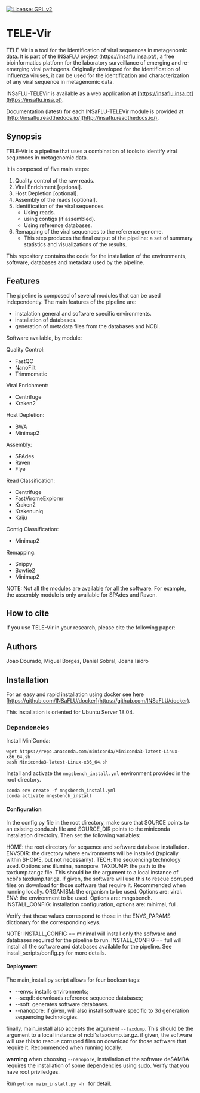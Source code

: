 [![License: GPL v2](https://img.shields.io/badge/License-GPL%20v2-blue.svg)](https://www.gnu.org/licenses/old-licenses/gpl-2.0.en.html)

# TELE-Vir

TELE-Vir is a tool for the identification of viral sequences in metagenomic data. It is part of the INSaFLU project (https://insaflu.insa.pt/), a free bioinformatics platform for the laboratory surveillance of emerging and re-emerging viral pathogens. Originally developed for the identification of influenza viruses, it can be used for the identification and characterization of any viral sequence in metagenomic data.

INSaFLU-TELEVir is available as a web application at [https://insaflu.insa.pt](https://insaflu.insa.pt).

Documentation (latest) for each INSaFLU-TELEVir module is provided at [http://insaflu.readthedocs.io/](http://insaflu.readthedocs.io/).

## Synopsis

TELE-Vir is a pipeline that uses a combination of tools to identify viral sequences in metagenomic data.

It is composed of five main steps:

1. Quality control of the raw reads.
2. Viral Enrichment [optional].
3. Host Depletion [optional].
4. Assembly of the reads [optional].
5. Identification of the viral sequences.
   - Using reads.
   - using contigs (if assembled).
   - Using reference databases.
6. Remapping of the viral sequences to the reference genome.
   - This step produces the final output of the pipeline: a set of summary statistics and visualizations of the results.

This repository contains the code for the installation of the environments, software, databases and metadata used by the pipeline.

## Features

The pipeline is composed of several modules that can be used independently. The main features of the pipeline are:

- instalation general and software specific environments.
- installation of databases.
- generation of metadata files from the databases and NCBI.

Software available, by module:

Quality Control:

- FastQC
- NanoFilt
- Trimmomatic

Viral Enrichment:

- Centrifuge
- Kraken2

Host Depletion:

- BWA
- Minimap2

Assembly:

- SPAdes
- Raven
- Flye

Read Classification:

- Centrifuge
- FastViromeExplorer
- Kraken2
- Krakenuniq
- Kaiju

Contig Classification:

- Minimap2

Remapping:

- Snippy
- Bowtie2
- Minimap2

NOTE: Not all the modules are available for all the software. For example, the assembly module is only available for SPAdes and Raven.

## How to cite

If you use TELE-Vir in your research, please cite the following paper:

## Authors

Joao Dourado,
Miguel Borges,
Daniel Sobral,
Joana Isidro

## Installation

For an easy and rapid installation using docker see here [https://github.com/INSaFLU/docker](https://github.com/INSaFLU/docker).

This installation is oriented for Ubuntu Server 18.04.

### Dependencies

Install MiniConda:

```
wget https://repo.anaconda.com/miniconda/Miniconda3-latest-Linux-x86_64.sh
bash Miniconda3-latest-Linux-x86_64.sh
```

Install and activate the `mngsbench_install.yml` environment provided in the root directory.

```
conda env create -f mngsbench_install.yml
conda activate mngsbench_install
```

#### Configuration

In the config.py file in the root directory, make sure that SOURCE points to an existing conda.sh file and SOURCE_DIR points to the miniconda installation directoiry. Then set the following variables:

HOME: the root directory for sequence and software database installation.
ENVSDIR: the directory where environments will be installed (typically within $HOME, but not necessarily).
TECH: the sequencing technology used. Options are: illumina, nanopore.
TAXDUMP: the path to the taxdump.tar.gz file. This should be the argument to a local instance of ncbi's taxdump.tar.gz. if given, the software will use this to rescue corruped files on download for those software that require it. Recommended when running locally.
ORGANISM: the organism to be used. Options are: viral.
ENV: the environment to be used. Options are: mngsbench.
INSTALL_CONFIG: installation configuration, options are: minimal, full.

Verify that these values correspond to those in the ENVS_PARAMS dictionary for the corresponding keys.

NOTE: INSTALL_CONFIG == minimal will install only the software and databases required for the pipeline to run. INSTALL_CONFIG == full will install all the software and databases available for the pipeline. See install_scripts/config.py for more details.

#### Deployment

The main_install.py script allows for four boolean tags:

- --envs: installs environments;
- --seqdl: downloads reference sequence databases;
- --soft: generates software databases.
- --nanopore: if given, will also install software specific to 3d generation sequencing technologies.

finally, main_install also accepts the argument `--taxdump`. This should be the argument to a local instance of ncbi's taxdump.tar.gz. if given, the software will use this to rescue corruped files on download for those software that require it. Recommended when running locally.

**warning** when choosing `--nanopore`, installation of the software deSAMBA requires the installation of some dependencies using sudo. Verify that you have root priviledges.

Run
`python main_install.py -h `
for detail.
